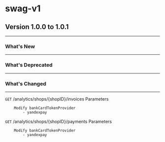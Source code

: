 # swag-v1

## Version 1.0.0 to 1.0.1
---
### What's New
---

### What's Deprecated
---

### What's Changed
---
`GET` /analytics/shops/{shopID}/invoices
    Parameters

        Modify bankCardTokenProvider 
            - yandexpay
        
`GET` /analytics/shops/{shopID}/payments
    Parameters

        Modify bankCardTokenProvider
            - yandexpay

